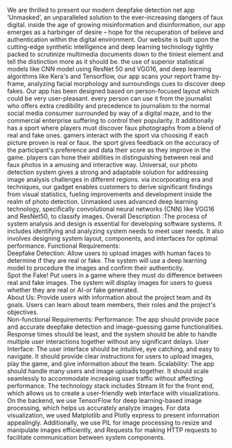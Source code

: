 We are thrilled to present our modern deepfake detection net app ‘Unmasked’, an unparalleled solution to the ever-increasing dangers of faux digital. inside the age of growing misinformation and disinformation, our app emerges as a harbinger of desire – hope for the recuperation of believe and authentication within the digital environment. Our website is built upon the cutting-edge synthetic intelligence and deep learning technology tightly packed to scrutinize multimedia documents down to the tiniest element and tell the distinction more as it should be. the use of superior statistical models like CNN model using ResNet 50 and VGG16, and deep learning algorithms like Kera's and Tensorflow, our app scans your report frame by-frame, analyzing facial morphology and surroundings cues to discover deep fakes. Our app has been designed based on person-focused layout which could be very user-pleasant. every person can use it from the journalist who offers extra credibility and precedence to journalism to the normal social media consumer surrounded by way of a digital maze, and to the commercial enterprise suffering to control their popularity. It additionally has a sport where players must discover faux photographs from a blend of real and fake ones. gamers interact with the sport via choosing if each picture proven is real or faux. the sport gives feedback on the accuracy of the participant's preference and data their score as they improve in the game. players can hone their abilities in distinguishing between real and faux photos in a amusing and interactive way. Universal, our photo detection system gives a strong and adaptable solution for addressing image analysis challenges in different regions. via incorporating era and techniques, our gadget enables customers to derive significant findings from visual statistics, fueling improvements and development inside the realm of photo detection. Unmasked uses advanced deep learning technology, specifically convolutional neural networks (CNN) like VGG16 and ResNet50, to classify images. 
Overall Description :The process of system analysis and design is essential for developing software systems. It includes identifying and analyzing system needs to meet user needs. It also involves designing system layout, components, and interfaces for optimal performance. 
Functional Requirements:  
Deepfake Detection: Allow users to upload images with human faces to determine if they are real or fake. The system will use a deep learning model to procedure the images and confirm their authenticity.  
Spot the Fake! Put users in a game where they must do difference between real and fake images. The system will display images for users to guess whether they are real or AI-or fake generated.  
About Us: Provide users with information about the project team and its goals. Users can learn about team members, their roles and the project's objectives.  
Non-functional Requirements: 
Performance: The app should provide pace and accurate deepfake detection and image-guessing game functionalities. Response times should be least, and the system should be able to handle multiple user interactions together without any significant delays. 
User Interface: The user interface should be intuitive, eye catching, and easy to navigate. It should provide clear instructions for users to upload images, play the game, and give information about the team. 
Scalability: The app should handle many users and image uploads together. It should scale seamlessly to accommodate increasing user traffic without affecting performance. 
The technology stack includes Stream lit for the front end, which allows us to create a user-friendly web interface with visualizations. On the backend, we use TensorFlow for deep learning-based image processing, which helps us accurately analyze images. For data visualization, we used Matplotlib and Plotly express to present information appealingly. Additionally, we use PIL for image processing to resize and manipulate images efficiently, and Requests for making HTTP requests to facilitate communication between system components. 
